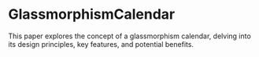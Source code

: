 # GlassmorphismCalendar
This paper explores the concept of a glassmorphism calendar, delving into its design principles, key features, and potential benefits.
